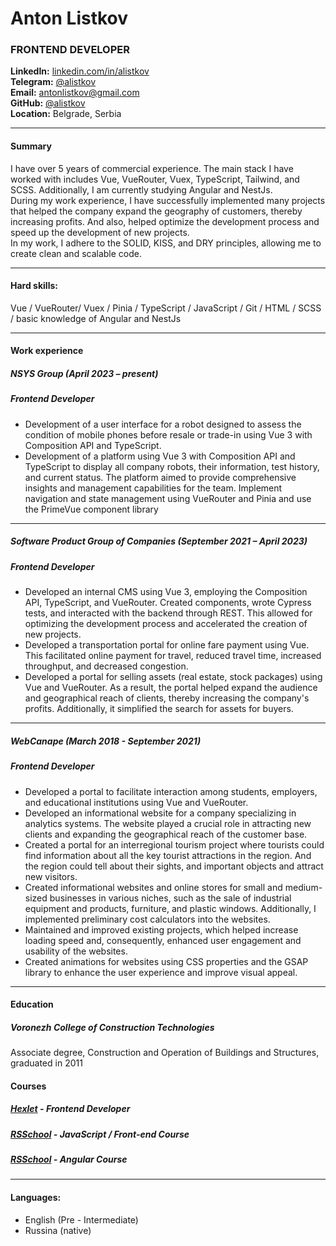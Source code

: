 # Anton Listkov

### FRONTEND DEVELOPER

**LinkedIn:** [linkedin.com/in/alistkov](linkedin.com/in/alistkov)<br>
**Telegram:** [@alistkov](https://t.me/alistkov)<br>
**Email:** [antonlistkov@gmail.com](antonlistkov@gmail.com)<br>
**GitHub:** [@alistkov](https://github.com/alistkov)<br>
**Location:** Belgrade, Serbia

---

#### Summary

I have over 5 years of commercial experience. The main stack I have worked with includes Vue, VueRouter, Vuex, TypeScript, Tailwind, and SCSS. Additionally, I am currently studying Angular and NestJs.<br>
During my work experience, I have successfully implemented many projects that helped the company expand the geography of customers, thereby increasing profits. And also, helped optimize the development process and speed up the development of new projects.<br>
In my work, I adhere to the SOLID, KISS, and DRY principles, allowing me to create clean and scalable code.

---

#### Hard skills:

Vue / VueRouter/ Vuex / Pinia / TypeScript / JavaScript / Git / HTML / SCSS / basic knowledge of Angular and NestJs

---

#### Work experience

##### NSYS Group (April 2023 – present)

##### Frontend Developer

- Development of a user interface for a robot designed to assess the condition of mobile phones before resale or trade-in using Vue 3 with Composition API and TypeScript.
- Development of a platform using Vue 3 with Composition API and TypeScript to display all company robots, their information, test history, and current status. The platform aimed to provide comprehensive insights and management capabilities for the team. Implement navigation and state management using VueRouter and Pinia and use the PrimeVue component library

---

##### Software Product Group of Companies (September 2021 – April 2023)

##### Frontend Developer

- Developed an internal CMS using Vue 3, employing the Composition API, TypeScript, and VueRouter. Created components, wrote Cypress tests, and interacted with the backend through REST. This allowed for optimizing the development process and accelerated the creation of new projects.
- Developed a transportation portal for online fare payment using Vue. This facilitated online payment for travel, reduced travel time, increased throughput, and decreased congestion.
- Developed a portal for selling assets (real estate, stock packages) using Vue and VueRouter. As a result, the portal helped expand the audience and geographical reach of clients, thereby increasing the company's profits. Additionally, it simplified the search for assets for buyers.

---

##### WebCanape (March 2018 - September 2021)

##### Frontend Developer

- Developed a portal to facilitate interaction among students, employers, and educational institutions using Vue and VueRouter.
- Developed an informational website for a company specializing in analytics systems. The website played a crucial role in attracting new clients and expanding the geographical reach of the customer base.
- Created a portal for an interregional tourism project where tourists could find information about all the key tourist attractions in the region. And the region could tell about their sights, and important objects and attract new visitors.
- Created informational websites and online stores for small and medium-sized businesses in various niches, such as the sale of industrial equipment and products, furniture, and plastic windows. Additionally, I implemented preliminary cost calculators into the websites.
- Maintained and improved existing projects, which helped increase loading speed and, consequently, enhanced user engagement and usability of the websites.
- Created animations for websites using CSS properties and the GSAP library to enhance the user experience and improve visual appeal.

---

#### Education

##### Voronezh College of Construction Technologies

Associate degree, Construction and Operation of Buildings and Structures, graduated in 2011

#### Courses

##### **[Hexlet](https://ru.hexlet.io)** - Frontend Developer

##### [RSSchool](https://rs.school/courses/javascript-preschool-ru) - JavaScript / Front-end Course

##### [RSSchool](https://rs.school/courses/angular) - Angular Course

---

#### Languages:

- English (Pre - Intermediate)
- Russina (native)
